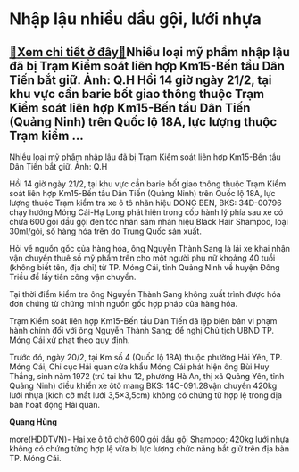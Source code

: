 Nhập lậu nhiều dầu gội, lưới nhựa
=================================

[:gift:Xem chi tiết ở đây:gift:](https://hddtvn.com/nhap-lau-nhieu-dau-goi-luoi-nhua/)Nhiều loại mỹ phẩm nhập lậu đã bị Trạm Kiểm soát liên hợp Km15-Bến tầu Dân Tiến bắt giữ. Ảnh: Q.H Hồi 14 giờ ngày 21/2, tại khu vực cần barie bốt giao thông thuộc Trạm Kiểm soát liên hợp Km15-Bến tầu Dân Tiến (Quảng Ninh) trên Quốc lộ 18A, lực lượng thuộc Trạm kiểm …
---------------------------------------------------------------------------------------------------------------------------------------------------------------------------------------------------------------------------------------------------------------------------







 






 Nhiều loại mỹ phẩm nhập lậu đã bị Trạm Kiểm soát liên hợp Km15-Bến tầu Dân Tiến bắt giữ. Ảnh: Q.H 


Hồi 14 giờ ngày 21/2, tại khu vực cần barie bốt giao thông thuộc Trạm Kiểm soát liên hợp Km15-Bến tầu Dân Tiến (Quảng Ninh) trên Quốc lộ 18A, lực lượng thuộc Trạm kiểm tra xe ô tô nhãn hiệu DONG BEN, BKS: 34D-00796 chạy hướng Móng Cái-Hạ Long phát hiện trong cốp hành lý phía sau xe có chứa 600 gói dầu gội đen tóc nhân sâm nhãn hiệu Black Hair Shampoo, loại 30ml/gói, số hàng hóa trên do Trung Quốc sản xuất. 


 Hỏi về nguồn gốc của hàng hóa, ông Nguyễn Thành Sang là lái xe khai nhận vận chuyển thuê số mỹ phẩm trên cho một người phụ nữ khoảng 40 tuổi (không biết tên, địa chỉ) từ TP. Móng Cái, tỉnh Quảng Ninh về huyện Đông Triều để lấy tiền công vận chuyển. 


 Tại thời điểm kiểm tra ông Nguyễn Thành Sang không xuất trình được hóa đơn chứng từ chứng minh nguồn gốc hợp pháp của hàng hóa. 


 Trạm Kiểm soát liên hợp Km15-Bến tầu Dân Tiến đã lập biên bản vi phạm hành chính đối với ông Nguyễn Thành Sang; đề nghị Chủ tịch UBND TP. Móng Cái xử phạt theo quy định.


 Trước đó, ngày 20/2, tại Km số 4 (Quốc lộ 18A) thuộc phường Hải Yên, TP. Móng Cái, Chi cục Hải quan cửa khẩu Móng Cái phát hiện ông Bùi Huy Thắng, sinh năm 1972 (trú tại khu 12, phường Hà An, thị xã Quảng Yên, tỉnh Quảng Ninh) điều khiển xe ôtô mang BKS: 14C-091.28vận chuyển 420kg lưới nhựa (kích cỡ mắt lưới 3,5×3,5cm) không có chứng từ hợp lệ trong địa bàn hoạt động Hải quan.  
 






**Quang Hùng**



more(HDDTVN)- Hai xe ô tô chở 600 gói dầu gội Shampoo; 420kg lưới nhựa không có chứng từng hợp lệ vừa bị lực lượng chức năng bắt giữ trên địa bàn TP. Móng Cái.

